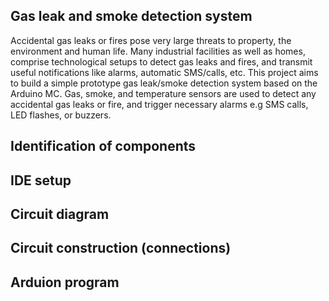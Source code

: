 ## Gas leak and smoke detection system
Accidental gas leaks or fires pose very large threats to property, the environment and human life. Many industrial facilities as well as homes, comprise technological setups to detect gas leaks and fires, and transmit useful notifications like alarms, automatic SMS/calls, etc. This project aims to build a simple prototype gas leak/smoke detection system based on the Arduino MC. Gas, smoke, and temperature sensors are used to detect any accidental gas leaks or fire, and trigger necessary alarms e.g SMS calls, LED flashes, or buzzers.

## Identification of components


## IDE setup


## Circuit diagram


## Circuit construction (connections)


## Arduion program